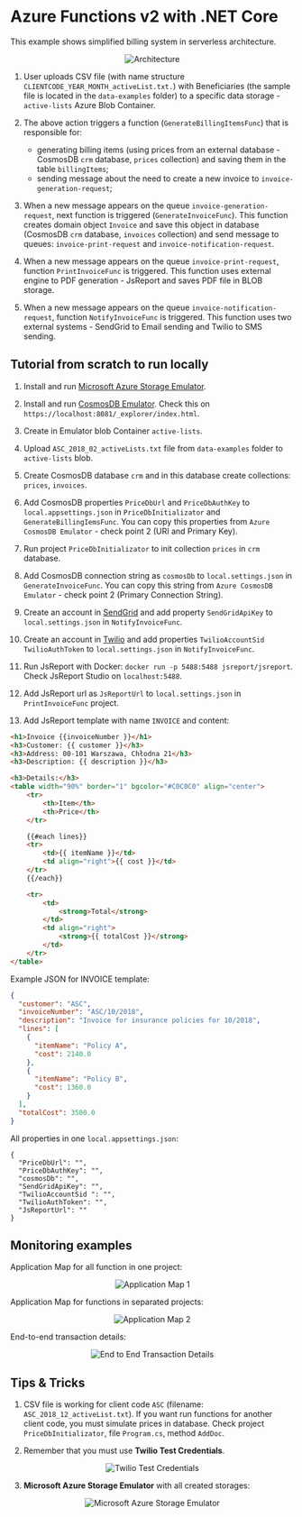 # Azure Functions v2 with .NET Core

This example shows simplified billing system in serverless architecture.

<p align="center">
    <img alt="Architecture" src="https://raw.githubusercontent.com/asc-lab/dotnetcore-azure-functions/master/readme-images/azure-functions-architecture.png" />
</p>

1. User uploads CSV file (with name structure ```CLIENTCODE_YEAR_MONTH_activeList.txt.```) with Beneficiaries (the sample file is located in the ```data-examples``` folder) to a specific data storage - ```active-lists``` Azure Blob Container.

2. The above action triggers a function (```GenerateBillingItemsFunc```) that is responsible for:
    * generating billing items (using prices from an external database - CosmosDB ```crm``` database, ```prices``` collection) and saving them in the table ```billingItems```;
    * sending message about the need to create a new invoice to ```invoice-generation-request```;

3. When a new message appears on the queue ```invoice-generation-request```, next function is triggered (```GenerateInvoiceFunc```). This function creates domain object ```Invoice``` and save this object in database (CosmosDB ```crm``` database, ```invoices``` collection) and send message to queues: ```invoice-print-request``` and ```invoice-notification-request```.

4. When a new message appears on the queue ```invoice-print-request```, function ```PrintInvoiceFunc``` is triggered. This function uses external engine to PDF generation - JsReport and saves PDF file in BLOB storage.

5. When a new message appears on the queue ```invoice-notification-request```, function ```NotifyInvoiceFunc``` is triggered. This function uses two external systems - SendGrid to Email sending and Twilio to SMS sending.

## Tutorial from scratch to run locally

1. Install and run [Microsoft Azure Storage Emulator](https://docs.microsoft.com/en-us/azure/storage/common/storage-use-emulator).

2. Install and run [CosmosDB Emulator](https://docs.microsoft.com/en-us/azure/cosmos-db/local-emulator). Check this on ```https://localhost:8081/_explorer/index.html```.

3. Create in Emulator blob Container ```active-lists```.

4. Upload  ```ASC_2018_02_activeLists.txt``` file from ```data-examples``` folder to ```active-lists``` blob.

5. Create CosmosDB database ```crm``` and in this database create collections: ```prices```,  ```invoices```.

6. Add CosmosDB properties ```PriceDbUrl``` and ```PriceDbAuthKey``` to ```local.appsettings.json``` in ```PriceDbInitializator``` and ```GenerateBillingIemsFunc```. You can copy this properties from ```Azure CosmosDB Emulator``` - check point 2 (URI and Primary Key).

7. Run project ```PriceDbInitializator``` to init collection ```prices``` in ```crm``` database.

8. Add CosmosDB connection string as ```cosmosDb``` to ```local.settings.json``` in ```GenerateInvoiceFunc```. You can copy this string from ```Azure CosmosDB Emulator``` - check point 2 (Primary Connection String).

9. Create an account in [SendGrid](https://sendgrid.com/) and add property ```SendGridApiKey``` to ```local.settings.json``` in ```NotifyInvoiceFunc```.

10. Create an account in [Twilio](https://www.twilio.com/) and add properties ```TwilioAccountSid``` ```TwilioAuthToken``` to ```local.settings.json``` in ```NotifyInvoiceFunc```.

11. Run JsReport with Docker: ```docker run -p 5488:5488 jsreport/jsreport```. Check JsReport Studio on ```localhost:5488```.

12. Add JsReport url as ```JsReportUrl``` to ```local.settings.json``` in ```PrintInvoiceFunc``` project.

13. Add JsReport template with name ```INVOICE``` and content:

```html
<h1>Invoice {{invoiceNumber }}</h1>
<h3>Customer: {{ customer }}</h3>
<h3>Address: 00-101 Warszawa, Chłodna 21</h3>
<h3>Description: {{ description }}</h3>

<h3>Details:</h3>
<table width="90%" border="1" bgcolor="#C0C0C0" align="center">
    <tr>
        <th>Item</th>
        <th>Price</th>
    </tr>

    {{#each lines}}
    <tr>
        <td>{{ itemName }}</td>
        <td align="right">{{ cost }}</td>
    </tr>
    {{/each}}

    <tr>
        <td>
            <strong>Total</strong>
        </td>
        <td align="right">
            <strong>{{ totalCost }}</strong>
        </td>
    </tr>
</table>
```

Example JSON for INVOICE template:

```json
{
  "customer": "ASC",
  "invoiceNumber": "ASC/10/2018",
  "description": "Invoice for insurance policies for 10/2018",
  "lines": [
    {
      "itemName": "Policy A",
      "cost": 2140.0
    },
    {
      "itemName": "Policy B",
      "cost": 1360.0
    }
  ],
  "totalCost": 3500.0
}
```

All properties in one `local.appsettings.json`:

```
{
  "PriceDbUrl": "",
  "PriceDbAuthKey": "",
  "cosmosDb": "",
  "SendGridApiKey": "",
  "TwilioAccountSid ": "",
  "TwilioAuthToken": "",
  "JsReportUrl": ""
}
```

## Monitoring examples

Application Map for all function in one project:

<p align="center">
    <img alt="Application Map 1" 
    src="https://raw.githubusercontent.com/asc-lab/dotnetcore-azure-functions/master/readme-images/application_map_one_project.png" />
</p>

Application Map for functions in separated projects:

<p align="center">
    <img alt="Application Map 2"
    src="https://raw.githubusercontent.com/asc-lab/dotnetcore-azure-functions/master/readme-images/application_map_separated_projects.png" />
</p>

End-to-end transaction details:

<p align="center">
    <img alt="End to End Transaction Details"
    src="https://raw.githubusercontent.com/asc-lab/dotnetcore-azure-functions/master/readme-images/performance.png" />
</p>

## Tips & Tricks

1. CSV file is working for client code ```ASC``` (filename: ```ASC_2018_12_activeList.txt```). If you want run functions for another client code, you must simulate prices in database. Check project ```PriceDbInitializator```, file ```Program.cs```, method ```AddDoc```.

2. Remember that you must use **Twilio Test Credentials**.

<p align="center">
    <img alt="Twilio Test Credentials" src="https://raw.githubusercontent.com/asc-lab/dotnetcore-azure-functions/master/readme-images/twilio_test_credentials.png" />
</p>

3. **Microsoft Azure Storage Emulator** with all created storages:

<p align="center">
    <img alt="Microsoft Azure Storage Emulator" src="https://raw.githubusercontent.com/asc-lab/dotnetcore-azure-functions/master/readme-images/azure_storage_emulator.png" />
</p>
